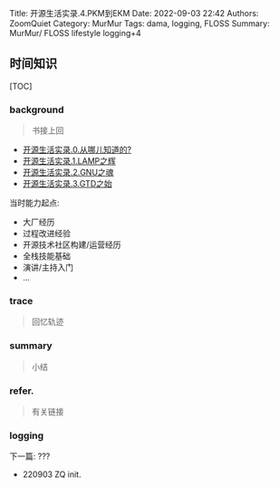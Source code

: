 Title: 开源生活实录.4.PKM到EKM
Date: 2022-09-03 22:42
Authors: ZoomQuiet
Category: MurMur
Tags: dama, logging, FLOSS
Summary: MurMur/ FLOSS lifestyle logging+4

## 时间知识

[TOC]

### background
> 书接上回

- [开源生活实录.0.从哪儿知道的?](/220817-flossstyle-0.html)
- [开源生活实录.1.LAMP之辉](/220817-flossstyle-1.html)
- [开源生活实录.2.GNU之魂](/220820-flossstyle-2.html)
- [开源生活实录.3.GTD之始](/220822-flossstyle-3.html)

当时能力起点:

- 大厂经历
- 过程改进经验
- 开源技术社区构建/运营经历
- 全栈技能基础
- 演讲/主持入门
- ...

### trace
> 回忆轨迹





### summary
> 小结






### refer.
> 有关链接



### logging
下一篇:  ???



- 220903 ZQ init.



